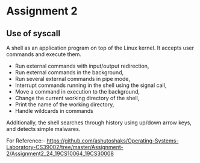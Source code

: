 # Assignment 2
## Use of syscall
A shell as an application program on top of the Linux kernel. It accepts user commands and execute them. 
- Run external commands with input/output redirection, 
- Run external commands in the background, 
- Run several external commands in pipe mode, 
- Interrupt commands running in the shell using the signal call, 
- Move a command in execution to the background, 
- Change the current working directory of the shell, 
- Print the name of the working directory, 
- Handle wildcards in commands

Additionally, the shell searches through history using up/down arrow keys, and detects simple malwares.

For Reference:- https://github.com/ashutoshaks/Operating-Systems-Laboratory-CS39002/tree/master/Assignment-2/Assignment2_24_19CS10064_19CS30008
